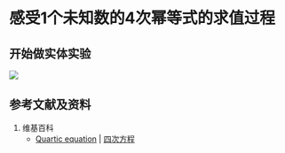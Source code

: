 # 感受1个未知数的4次幂等式的求值过程

## 开始做实体实验

![](/images/函数与解析几何/n个未知数和n次幂的等式/感受1个未知数的4次幂等式的求值过程/1a1.jpg)

## 参考文献及资料

1. 维基百科
	- [Quartic equation](https://en.wikipedia.org/wiki/Quartic_equation) | [四次方程](https://zh.wikipedia.org/wiki/%E5%9B%9B%E6%AC%A1%E6%96%B9%E7%A8%8B) 